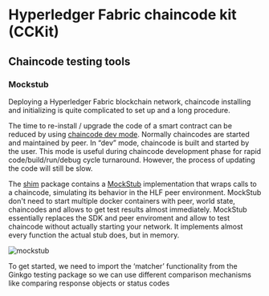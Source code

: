 # Hyperledger Fabric chaincode kit (CCKit)

## Chaincode testing tools

### Mockstub

Deploying a Hyperledger Fabric blockchain network, chaincode installing and initializing is quite complicated to set up and
a long procedure. 

The time to re-install / upgrade the code of a smart contract can be reduced by using 
[chaincode dev mode](https://hyperledger-fabric.readthedocs.io/en/latest/peer-chaincode-devmode.html). Normally chaincodes 
are started and maintained by peer. In “dev” mode, chaincode is built and started by the user. 
This mode is useful during chaincode development phase for rapid code/build/run/debug cycle turnaround. However, the process 
of updating the code will still be slow.

The [shim](https://github.com/hyperledger/fabric/tree/master/core/chaincode/shim) package contains a 
[MockStub](https://github.com/hyperledger/fabric/blob/master/core/chaincode/shim/mockstub.go) implementation 
that wraps calls to a chaincode, simulating its behavior in the HLF peer environment. MockStub don't need to start 
multiple docker containers with peer, world state, chaincodes and allows to get test results almost immediately.
MockStub essentially replaces the SDK and peer enviroment and allow to test chaincode without actually starting your network. 
It implements almost every function the actual stub does, but in memory.

![mockstub](../docs/img/mockstub-hlf-peer.png)


To get started, we need to import the ‘matcher’ functionality from the Ginkgo testing package so we can use different
 comparison mechanisms like comparing response objects or status codes